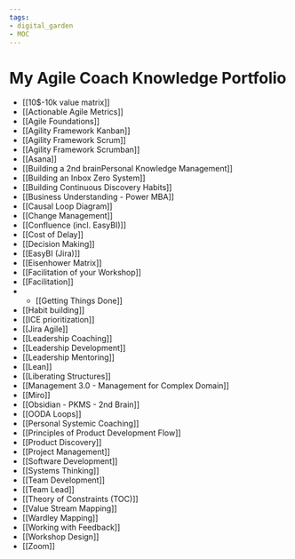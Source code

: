 ```yaml
---
tags: 
- digital_garden
- MOC
---
```

# My Agile Coach Knowledge Portfolio

- [[10$-10k value matrix]]
 - [[Actionable Agile Metrics]]
 - [[Agile Foundations]]
 - [[Agility Framework Kanban]]
 - [[Agility Framework Scrum]]
 - [[Agility Framework Scrumban]]
 - [[Asana]]
 - [[Building a 2nd brainPersonal Knowledge Management]]
 - [[Building an Inbox Zero System]]
 - [[Building Continuous Discovery Habits]]
 - [[Business Understanding - Power MBA]]
 - [[Causal Loop Diagram]]
 - [[Change Management]]
 - [[Confluence (incl. EasyBI)]]
 - [[Cost of Delay]]
 - [[Decision Making]]
 - [[EasyBI (Jira)]]
 - [[Eisenhower Matrix]]
 - [[Facilitation of your Workshop]]
 - [[Facilitation]]
 - - [[Getting Things Done]]
 - [[Habit building]]
 - [[ICE prioritization]]
 - [[Jira Agile]]
 - [[Leadership Coaching]]
 - [[Leadership Development]]
 - [[Leadership Mentoring]]
 - [[Lean]]
 - [[Liberating Structures]]
 - [[Management 3.0 - Management for Complex Domain]]
 - [[Miro]]
 - [[Obsidian - PKMS - 2nd Brain]]
 - [[OODA Loops]]
 - [[Personal Systemic Coaching]]
 - [[Principles of Product Development Flow]]
 - [[Product Discovery]]
 - [[Project Management]]
 - [[Software Development]]
 - [[Systems Thinking]]
 - [[Team Development]]
 - [[Team Lead]]
 - [[Theory of Constraints (TOC)]]
 - [[Value Stream Mapping]]
 - [[Wardley Mapping]]
 - [[Working with Feedback]]
 - [[Workshop Design]]
 - [[Zoom]]
